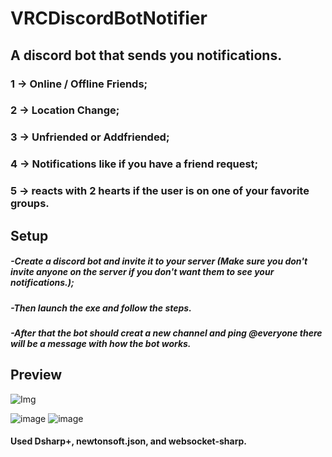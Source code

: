 # VRCDiscordBotNotifier

## A discord bot that sends you notifications.

### 1 -> Online / Offline Friends;
### 2 -> Location Change;
### 3 -> Unfriended or Addfriended;
### 4 -> Notifications like if you have a friend request;
### 5 -> reacts with 2 hearts if the user is on one of your favorite groups.

## Setup
##### -Create a discord bot and invite it to your server (Make sure you don't invite anyone on the server if you don't want them to see your notifications.);
##### -Then launch the exe and follow the steps.
##### -After that the bot should creat a new channel and ping @everyone there will be a message with how the bot works.

## Preview
![Img](https://user-images.githubusercontent.com/74219635/199615829-4ff31de5-47ca-473f-afa5-6c672193ae45.png)

![image](https://user-images.githubusercontent.com/74219635/199615937-063aaaaa-e08c-4948-8789-a98b055b6329.png)
![image](https://user-images.githubusercontent.com/74219635/199615957-61ef085e-ec01-4605-9d0c-a9a9621ecdb5.png)


#### Used Dsharp+, newtonsoft.json, and websocket-sharp.
